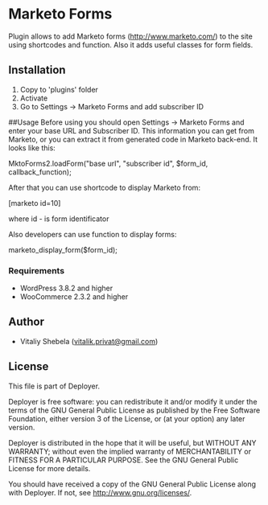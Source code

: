 # Marketo Forms
Plugin allows to add Marketo forms (http://www.marketo.com/) to the site using shortcodes and function. Also it adds
useful classes for form fields.

## Installation
1. Copy to 'plugins' folder
2. Activate
3. Go to Settings -> Marketo Forms and add subscriber ID

##Usage
Before using you should open Settings -> Marketo Forms and enter your base URL and Subscriber ID. This information you
can get from Marketo, or you can extract it from generated code in Marketo back-end. It looks like this:

MktoForms2.loadForm("base url", "subscriber  id", $form_id, callback_function);

After that you can use shortcode to display Marketo from:

[marketo id=10]

where id - is form identificator

Also developers can use function to display forms:

marketo_display_form($form_id);

### Requirements
* WordPress 3.8.2 and higher
* WooCommerce 2.3.2 and higher

## Author

* Vitaliy Shebela (vitalik.privat@gmail.com)

## License
This file is part of Deployer.

Deployer is free software: you can redistribute it and/or modify
it under the terms of the GNU General Public License as published by
the Free Software Foundation, either version 3 of the License, or
(at your option) any later version.

Deployer is distributed in the hope that it will be useful,
but WITHOUT ANY WARRANTY; without even the implied warranty of
MERCHANTABILITY or FITNESS FOR A PARTICULAR PURPOSE.  See the
GNU General Public License for more details.

You should have received a copy of the GNU General Public License
along with Deployer.  If not, see <http://www.gnu.org/licenses/>.




